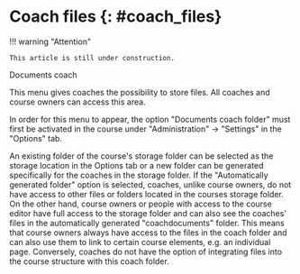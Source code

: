 # Coach files {: #coach_files}





!!! warning "Attention"

    This article is still under construction.



Documents coach

This menu gives coaches the possibility to store files. All coaches and course owners can access this area.

In order for this menu to appear, the option "Documents coach folder" must first be activated in the course under "Administration" -> "Settings" in the "Options" tab.

An existing folder of the course's storage folder can be selected as the storage location in the Options tab or a new folder can be generated specifically for the coaches in the storage folder. If the "Automatically generated folder" option is selected, coaches, unlike course owners, do not have access to other files or folders located in the courses storage folder. On the other hand, course owners or people with access to the course editor have full access to the storage folder and can also see the coaches' files in the automatically generated "coachdocuments" folder. This means that course owners always have access to the files in the coach folder and can also use them to link to certain course elements, e.g. an individual page. Conversely, coaches do not have the option of integrating files into the course structure with this coach folder.